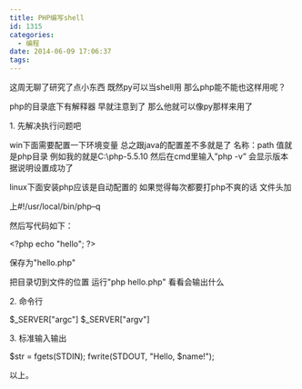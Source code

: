 ```yaml
---
title: PHP编写shell
id: 1315
categories:
  - 编程
date: 2014-06-09 17:06:37
tags:
---
```


这周无聊了研究了点小东西
既然py可以当shell用 那么php能不能也这样用呢？
<!--more-->
php的目录底下有解释器 早就注意到了 那么他就可以像py那样来用了

1\. 先解决执行问题吧

win下面需要配置一下环境变量 总之跟java的配置差不多就是了
名称：path 值就是php目录 例如我的就是C:\php-5.5.10
然后在cmd里输入”php -v” 会显示版本 据说明设置成功了

linux下面安装php应该是自动配置的 如果觉得每次都要打php不爽的话 文件头加

上#!/usr/local/bin/php–q

然后写代码如下：

&lt;?php
echo "hello";
?&gt;

保存为"hello.php"

把目录切到文件的位置 运行"php hello.php" 看看会输出什么

2\. 命令行

$_SERVER["argc"]
$_SERVER["argv"]

3\. 标准输入输出

$str = fgets(STDIN);
fwrite(STDOUT, "Hello, $name!");

以上。